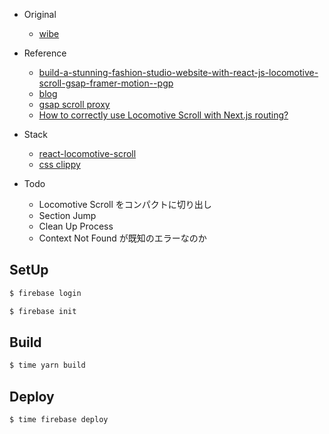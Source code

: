 - Original

  - [wibe](https://wibe-studio.netlify.app/)

- Reference

  - [build-a-stunning-fashion-studio-website-with-react-js-locomotive-scroll-gsap-framer-motion--pgp](https://www.youtube.com/watch?v=Ra1Fsa9YJCk)
  - [blog](https://dev.to/codebucks/build-a-stunning-fashion-studio-website-with-react-js-locomotive-scroll-gsap-framer-motion--pgp)
  - [gsap scroll proxy](<https://greensock.com/docs/v3/Plugins/ScrollTrigger/static.scrollerProxy()>)
  - [How to correctly use Locomotive Scroll with Next.js routing?](https://stackoverflow.com/a/68348642/15972569)

- Stack

  - [react-locomotive-scroll](https://www.npmjs.com/package/react-locomotive-scroll)
  - [css clippy](https://bennettfeely.com/clippy/)

- Todo
  - Locomotive Scroll をコンパクトに切り出し
  - Section Jump
  - Clean Up Process
  - Context Not Found が既知のエラーなのか

## SetUp

```bash
$ firebase login

$ firebase init
```

## Build

```bash
$ time yarn build
```

## Deploy

```bash
$ time firebase deploy
```
